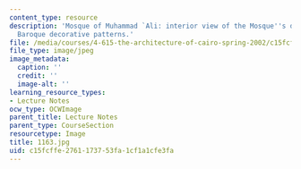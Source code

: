```yaml
---
content_type: resource
description: 'Mosque of Muhammad `Ali: interior view of the Mosque''s domes with their
  Baroque decorative patterns.'
file: /media/courses/4-615-the-architecture-of-cairo-spring-2002/c15fcffe2761173753fa1cf1a1cfe3fa_1163.jpg
file_type: image/jpeg
image_metadata:
  caption: ''
  credit: ''
  image-alt: ''
learning_resource_types:
- Lecture Notes
ocw_type: OCWImage
parent_title: Lecture Notes
parent_type: CourseSection
resourcetype: Image
title: 1163.jpg
uid: c15fcffe-2761-1737-53fa-1cf1a1cfe3fa
---
```

